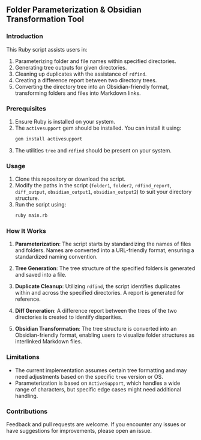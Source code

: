 ## Folder Parameterization & Obsidian Transformation Tool

### Introduction

This Ruby script assists users in:

1. Parameterizing folder and file names within specified directories.
2. Generating tree outputs for given directories.
3. Cleaning up duplicates with the assistance of `rdfind`.
4. Creating a difference report between two directory trees.
5. Converting the directory tree into an Obsidian-friendly format, transforming folders and files into Markdown links.

### Prerequisites

1. Ensure Ruby is installed on your system.
2. The `activesupport` gem should be installed. You can install it using:
   ```bash
   gem install activesupport
   ```
3. The utilities `tree` and `rdfind` should be present on your system.

### Usage

1. Clone this repository or download the script.
2. Modify the paths in the script (`folder1`, `folder2`, `rdfind_report`, `diff_output`, `obsidian_output1`, `obsidian_output2`) to suit your directory structure.
3. Run the script using:
   ```bash
   ruby main.rb
   ```

### How It Works

1. **Parameterization**: The script starts by standardizing the names of files and folders. Names are converted into a URL-friendly format, ensuring a standardized naming convention.
   
2. **Tree Generation**: The tree structure of the specified folders is generated and saved into a file.
   
3. **Duplicate Cleanup**: Utilizing `rdfind`, the script identifies duplicates within and across the specified directories. A report is generated for reference.
   
4. **Diff Generation**: A difference report between the trees of the two directories is created to identify disparities.
   
5. **Obsidian Transformation**: The tree structure is converted into an Obsidian-friendly format, enabling users to visualize folder structures as interlinked Markdown files.

### Limitations

- The current implementation assumes certain tree formatting and may need adjustments based on the specific `tree` version or OS.
- Parameterization is based on `ActiveSupport`, which handles a wide range of characters, but specific edge cases might need additional handling.

### Contributions

Feedback and pull requests are welcome. If you encounter any issues or have suggestions for improvements, please open an issue.
